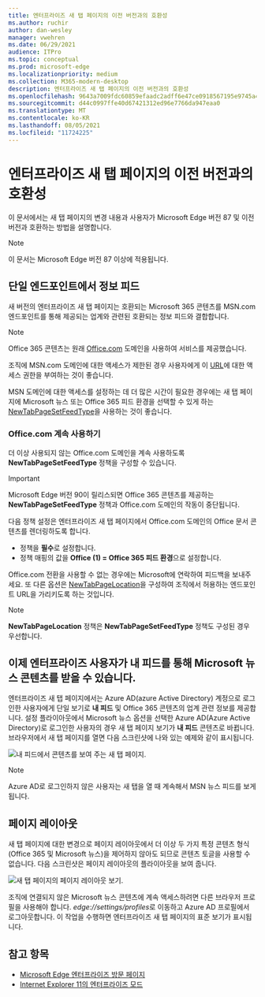 ```yaml
---
title: 엔터프라이즈 새 탭 페이지의 이전 버전과의 호환성
ms.author: ruchir
author: dan-wesley
manager: vwehren
ms.date: 06/29/2021
audience: ITPro
ms.topic: conceptual
ms.prod: microsoft-edge
ms.localizationpriority: medium
ms.collection: M365-modern-desktop
description: 엔터프라이즈 새 탭 페이지의 이전 버전과의 호환성
ms.openlocfilehash: 9643a7009fdc60859efaadc2adff6e47ce0918567195e9745a4a93c151aefc80
ms.sourcegitcommit: d44c0997ffe40d67421312ed96e7766da947eaa0
ms.translationtype: MT
ms.contentlocale: ko-KR
ms.lasthandoff: 08/05/2021
ms.locfileid: "11724225"
---
```

# <a name="backwards-compatibility-for-the-enterprise-new-tab-page"></a>엔터프라이즈 새 탭 페이지의 이전 버전과의 호환성

이 문서에서는 새 탭 페이지의 변경 내용과 사용자가 Microsoft Edge 버전 87 및 이전 버전과 호환하는 방법을 설명합니다.

> [!NOTE]
> 이 문서는 Microsoft Edge 버전 87 이상에 적용됩니다.

## <a name="information-feeds-from-single-endpoint"></a>단일 엔드포인트에서 정보 피드

새 버전의 엔터프라이즈 새 탭 페이지는 호환되는 Microsoft 365 콘텐츠를 MSN.com 엔드포인트를 통해 제공되는 업계와 관련된 호환되는 정보 피드와 결합합니다.

> [!NOTE]
> Office 365 콘텐츠는 원래 [Office.com](https://www.office.com) 도메인을 사용하여 서비스를 제공했습니다.

조직에 MSN.com 도메인에 대한 액세스가 제한된 경우 사용자에게 이 [URL](https://ntp.msn.com)에 대한 액세스 권한을 부여하는 것이 좋습니다.

MSN 도메인에 대한 액세스를 설정하는 데 더 많은 시간이 필요한 경우에는 새 탭 페이지에 Microsoft 뉴스 또는 Office 365 피드 환경을 선택할 수 있게 하는 [NewTabPageSetFeedType](./microsoft-edge-policies.md#newtabpagesetfeedtype)을 사용하는 것이 좋습니다.

### <a name="keep-using-officecom"></a>Office.com 계속 사용하기

 더 이상 사용되지 않는 Office.com 도메인을 계속 사용하도록 **NewTabPageSetFeedType** 정책을 구성할 수 있습니다.

> [!IMPORTANT]
> Microsoft Edge 버전 90이 릴리스되면 Office 365 콘텐츠를 제공하는 **NewTabPageSetFeedType** 정책과 Office.com 도메인의 작동이 중단됩니다.

다음 정책 설정은 엔터프라이즈 새 탭 페이지에서 Office.com 도메인의 Office 문서 콘텐츠를 렌더링하도록 합니다.

- 정책을 **필수**로 설정합니다.
- 정책 매핑의 값을 **Office (1) = Office 365 피드 환경**으로 설정합니다.

Office.com 전환을 사용할 수 없는 경우에는 Microsoft에 연락하여 피드백을 보내주세요. 또 다른 옵션은 [NewTabPageLocation](./microsoft-edge-policies.md#newtabpagelocation)을 구성하여 조직에서 허용하는 엔드포인트 URL을 가리키도록 하는 것입니다.

> [!NOTE]
> **NewTabPageLocation** 정책은 **NewTabPageSetFeedType** 정책도 구성된 경우 우선합니다.

## <a name="enterprise-users-will-now-get-microsoft-news-content-via-my-feed"></a>이제 엔터프라이즈 사용자가 내 피드를 통해 Microsoft 뉴스 콘텐츠를 받을 수 있습니다.

엔터프라이즈 새 탭 페이지에서는 Azure AD(azure Active Directory) 계정으로 로그인한 사용자에게 단일 보기로 **내 피드** 및 Office 365 콘텐츠의 업계 관련 정보를 제공합니다. 설정 플라이아웃에서 Microsoft 뉴스 옵션을 선택한 Azure AD(Azure Active Directory)로 로그인한 사용자의 경우 새 탭 페이지 보기가 **내 피드** 콘텐츠로 바뀝니다. 브라우저에서 새 탭 페이지를 열면 다음 스크린샷에 나와 있는 예제와 같이 표시됩니다.

![내 피드에서 콘텐츠를 보여 주는 새 탭 페이지.](media/microsoft-edge-ntp-backward-compatibility/microsoft-edge-ntp-myfeed-view.png)

> [!NOTE]
> Azure AD로 로그인하지 않은 사용자는 새 탭을 열 때 계속해서 MSN 뉴스 피드를 보게 됩니다.

## <a name="page-layout"></a>페이지 레이아웃

새 탭 페이지에 대한 변경으로 페이지 레이아웃에서 더 이상 두 가지 특정 콘텐츠 형식(Office 365 및 Microsoft 뉴스)을 제어하지 않아도 되므로 콘텐츠 토글을 사용할 수 없습니다. 다음 스크린샷은 페이지 레이아웃의 플라이아웃을 보여 줍니다.

![새 탭 페이지의 페이지 레이아웃 보기.](media/microsoft-edge-ntp-backward-compatibility/microsoft-edge-ntp-page-layout.png)

조직에 연결되지 않은 Microsoft 뉴스 콘텐츠에 계속 액세스하려면 다른 브라우저 프로필을 사용해야 합니다. *edge://settings/profiles*로 이동하고 Azure AD 프로필에서 로그아웃합니다. 이 작업을 수행하면 엔터프라이즈 새 탭 페이지의 표준 보기가 표시됩니다. 

## <a name="see-also"></a>참고 항목

- [Microsoft Edge 엔터프라이즈 방문 페이지](https://aka.ms/EdgeEnterprise)
- [Internet Explorer 11의 엔터프라이즈 모드](/internet-explorer/ie11-deploy-guide/enterprise-mode-overview-for-ie11)